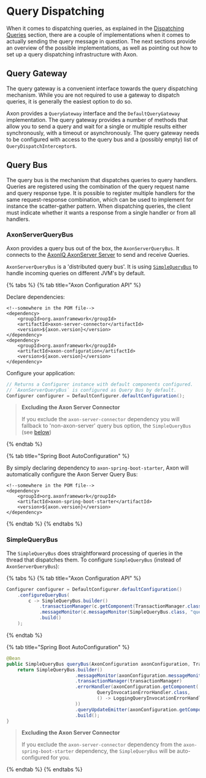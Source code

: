 # Query Dispatching

When it comes to dispatching queries,
 as explained in the [Dispatching Queries](../../implementing-domain-logic/query-handling/dispatching-queries.md) section,
 there are a couple of implementations when it comes to actually sending the query message in question. 
The next sections provide an overview of the possible implementations,
 as well as pointing out how to set up a query dispatching infrastructure with Axon.

## Query Gateway

The query gateway is a convenient interface towards the query dispatching mechanism. 
While you are not required to use a gateway to dispatch queries,
 it is generally the easiest option to do so. 

Axon provides a `QueryGateway` interface and the `DefaultQueryGateway` implementation. 
The query gateway provides a number of methods that allow you to send a query and wait for a single 
 or multiple results either synchronously, with a timeout or asynchronously. 
The query gateway needs to be configured with access to the query bus and a
 \(possibly empty\) list of `QueryDispatchInterceptor`s.

## Query Bus

The query bus is the mechanism that dispatches queries to query handlers. 
Queries are registered using the combination of the query request name and query response type. 
It is possible to register multiple handlers for the same request-response combination,
 which can be used to implement for instance the scatter-gather pattern. 
When dispatching queries, the client must indicate whether it wants a response from a single handler or from all handlers.

### AxonServerQueryBus

Axon provides a query bus out of the box, the `AxonServerQueryBus`. 
It connects to the [AxonIQ AxonServer Server](../../introduction/axon-server.md) to send and receive Queries.

`AxonServerQueryBus` is a 'distributed query bus'. It is using [`SimpleQueryBus`](query-dispatching.md#simplequerybus)
 to handle incoming queries on different JVM's by default.

{% tabs %}
{% tab title="Axon Configuration API" %}

Declare dependencies:
```
<!--somewhere in the POM file-->
<dependency>
    <groupId>org.axonframework</groupId>
    <artifactId>axon-server-connector</artifactId>
    <version>${axon.version}</version>
</dependency>
<dependency>
    <groupId>org.axonframework</groupId>
    <artifactId>axon-configuration</artifactId>
    <version>${axon.version}</version>
</dependency>
```
Configure your application:
```java
// Returns a Configurer instance with default components configured. 
// `AxonServerQueryBus` is configured as Query Bus by default.
Configurer configurer = DefaultConfigurer.defaultConfiguration();
```
> **Excluding the Axon Server Connector**
> 
> If you exclude the `axon-server-connector` dependency you will fallback to 'non-axon-server' query bus option,
>  the `SimpleQueryBus` (see [below](query-dispatching.md#simplequerybus))

{% endtab %}

{% tab title="Spring Boot AutoConfiguration" %}

By simply declaring dependency to `axon-spring-boot-starter`,
 Axon will automatically configure the Axon Server Query Bus:
```
<!--somewhere in the POM file-->
<dependency>
    <groupId>org.axonframework</groupId>
    <artifactId>axon-spring-boot-starter</artifactId>
    <version>${axon.version}</version>
</dependency>

```
{% endtab %}
{% endtabs %}

### SimpleQueryBus

The `SimpleQueryBus` does straightforward processing of queries in the thread that dispatches them. 
To configure `SimpleQueryBus` (instead of `AxonServerQueryBus`):

{% tabs %}
{% tab title="Axon Configuration API" %}

```java
Configurer configurer = DefaultConfigurer.defaultConfiguration()
    .configureQueryBus(
        c -> SimpleQueryBus.builder()
            .transactionManager(c.getComponent(TransactionManager.class))
            .messageMonitor(c.messageMonitor(SimpleQueryBus.class, "queryBus"))
            .build()
    );
 ```
{% endtab %}

{% tab title="Spring Boot AutoConfiguration" %}
```java
@Bean
public SimpleQueryBus queryBus(AxonConfiguration axonConfiguration, TransactionManager transactionManager) {
    return SimpleQueryBus.builder()
                         .messageMonitor(axonConfiguration.messageMonitor(QueryBus.class, "queryBus"))
                         .transactionManager(transactionManager)
                         .errorHandler(axonConfiguration.getComponent(
                                 QueryInvocationErrorHandler.class,
                                 () -> LoggingQueryInvocationErrorHandler.builder().build()
                         ))
                         .queryUpdateEmitter(axonConfiguration.getComponent(QueryUpdateEmitter.class))
                         .build();
}

```
> **Excluding the Axon Server Connector**
>
> If you exclude the `axon-server-connector` dependency from the `axon-spring-boot-starter` dependency, 
>  the `SimpleQueryBus` will be auto-configured for you. 

{% endtab %}
{% endtabs %}
